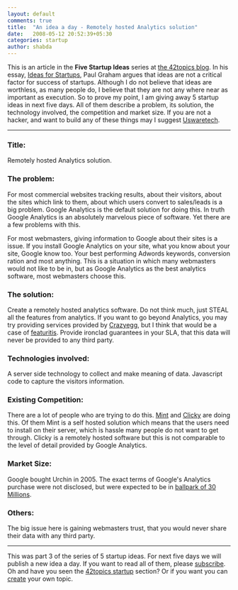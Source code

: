 ```yaml
---
layout: default
comments: true
title:  "An idea a day - Remotely hosted Analytics solution"
date:   2008-05-12 20:52:39+05:30
categories: startup
author: shabda
---
```

This is an article in the **Five Startup Ideas** series at [the 42topics blog](http://www.agiliq.com/). In his essay, [Ideas for Startups](http://www.paulgraham.com/ideas.html), Paul Graham argues that ideas are not a critical factor for success of startups. Although I do not believe that ideas are worthless, as many people do, I believe that they are not any where near as important as execution. So to prove my point, I am giving away 5 startup ideas in next five days. All of them describe a problem, its solution, the technology involved, the competition and market size. If you are not a hacker, and want to build any of these things may I suggest [Uswaretech](http://www.agiliq.com/).

---------------------

### Title:

Remotely hosted Analytics solution.

### The problem:

For most commercial websites tracking results, about their visitors, about the sites which link to them, about which users convert to sales/leads is a big problem. Google Analytics is the default solution for doing this. In truth Google Analytics is an absolutely marvelous piece of software. Yet there are a few problems with this.

For most webmasters, giving information to Google about their sites is a issue. If you install Google Analytics on your site, what you know about your site, Google know too. Your best performing Adwords keywords, conversion ration and most anything. This is a situation in which many webmasters would not like to be in, but as Google Analytics as the best analytics software, most webmasters choose this.

###  The solution:

Create a remotely hosted analytics software. Do not think much, just STEAL all the features from analytics. If you want to go beyond Analytics, you may try providing services provided by [Crazyegg](http://crazyegg.com/), but I think that would be a case of [featuritis](http://headrush.typepad.com/creating_passionate_users/2005/06/featuritis_vs_t.html). Provide ironclad guarantees in your SLA, that this data will never be provided to any third party.

### Technologies involved:

A server side technology to collect and make meaning of data. Javascript code to capture the visitors information.

### Existing Competition:

There are a lot of people who are trying to do this. [Mint](http://haveamint.com) and [Clicky](http://getclicky.com) are doing this. Of them Mint is a self hosted solution which means that the users need to install on their server, which is hassle many people do not want to get through. Clicky is a remotely hosted software but this is not comparable to the level of detail provided by Google Analytics.

### Market Size:

Google bought Urchin in 2005. The exact terms of Google's Analytics purchase were not disclosed, but were expected to be in [ballpark of 30 Millions](http://www.seroundtable.com/archives/001729.html).

### Others:

The big issue here is gaining webmasters trust, that you would never share their data with any third party.

------------------

This was part 3 of the series of 5 startup ideas. For next five days we will publish a new idea a day. If you want to read all of them, please [subscribe](http://www.agiliq.com/blog/feed/). Oh and have you seen the [42topics startup](http://www.agiliq.com/startups/)  section? Or if you want you can [create](http://www.agiliq.com/create/) your own topic.

